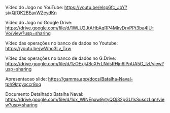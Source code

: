 Vídeo do Jogo no YouTube: https://youtu.be/elsp6fc_JbY?si=QfOK2BEavWZeydKn

Vídeo do Jogo no Google Drive: https://drive.google.com/file/d/1WLU2JtAHbAqRP4MkvDrvPPt3ba4IU-Vo/view?usp=sharing

Vídeo das operações no banco de dados no Youtube: https://youtu.be/wWho3Ly_Txw

Vídeo das operações no banco de dados no G.Drive: https://drive.google.com/file/d/1zOExijJBcXFrLNdsRHjn6lPpUA5G_IzI/view?usp=sharing

Apresentacao slide: https://gamma.app/docs/Batalha-Naval-tph9ktpyxccr8oq

Documento Detalhado Batalha Naval: https://drive.google.com/file/d/1ox_WINEpxw9ytyQQj32pGU1sSusczLqn/view?usp=sharing
